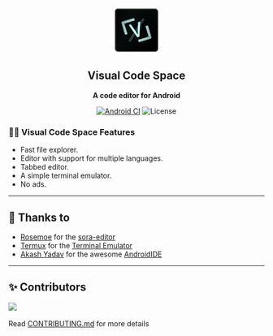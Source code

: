 <p align="center">
  <img src="./images/ic_launcher.png" alt="Visual Code Space" width="90" height="90"/>
</p>

<h2 align="center"><b>Visual Code Space</b></h2>
<p align="center"><b>A code editor for Android </b></p>

<div align="center">

[![Android CI](https://github.com/Visual-Code-Space/Visual-Code-Space/actions/workflows/androidci.yml/badge.svg?branch=main)](https://github.com/Visual-Code-Space/Visual-Code-Space/actions/workflows/androidci.yml)
<img src="https://img.shields.io/badge/License-GPLv3-blue.svg" alt="License"></p>

</div>

<h3>👨‍💻 Visual Code Space Features</h3>

- Fast file explorer.
- Editor with support for multiple languages.
- Tabbed editor.
- A simple terminal emulator.
- No ads.

<hr/>

## 🩶 Thanks to
- [Rosemoe](https://github.com/Rosemoe) for the [sora-editor](https://github.com/Rosemoe/sora-editor)
- [Termux](https://github.com/termux) for the [Terminal Emulator](https://github.com/termux/termux-app)
- [Akash Yadav](https://github.com/itsaky) for the awesome [AndroidIDE](https://github.com/AndroidIDEOfficial/AndroidIDE)

<hr/>

## ✨️ Contributors

<a href="https://github.com/Visual-Code-Space/Visual-Code-Space/graphs/contributors">
  <img src="https://contrib.rocks/image?repo=Visual-Code-Space/Visual-Code-Space" />
</a>

Read [CONTRIBUTING.md](https://github.com/Visual-Code-Space/Visual-Code-Space/blob/main/CONTRIBUTING.md) for more details
